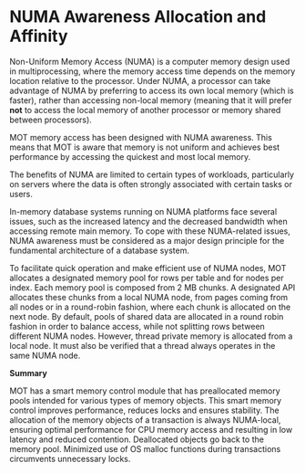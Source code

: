 # NUMA Awareness Allocation and Affinity<a name="EN-US_TOPIC_0270171528"></a>

Non-Uniform Memory Access \(NUMA\) is a computer memory design used in multiprocessing, where the memory access time depends on the memory location relative to the processor. Under NUMA, a processor can take advantage of NUMA by preferring to access its own local memory \(which is faster\), rather than accessing non-local memory \(meaning that it will prefer  **not**  to access the local memory of another processor or memory shared between processors\). 

MOT memory access has been designed with NUMA awareness. This means that MOT is aware that memory is not uniform and achieves best performance by accessing the quickest and most local memory.

The benefits of NUMA are limited to certain types of workloads, particularly on servers where the data is often strongly associated with certain tasks or users.

In-memory database systems running on NUMA platforms face several issues, such as the increased latency and the decreased bandwidth when accessing remote main memory. To cope with these NUMA-related issues, NUMA awareness must be considered as a major design principle for the fundamental architecture of a database system.

To facilitate quick operation and make efficient use of NUMA nodes, MOT allocates a designated memory pool for rows per table and for nodes per index. Each memory pool is composed from 2 MB chunks. A designated API allocates these chunks from a local NUMA node, from pages coming from all nodes or in a round-robin fashion, where each chunk is allocated on the next node. By default, pools of shared data are allocated in a round robin fashion in order to balance access, while not splitting rows between different NUMA nodes. However, thread private memory is allocated from a local node. It must also be verified that a thread always operates in the same NUMA node.

**Summary**

MOT has a smart memory control module that has preallocated memory pools intended for various types of memory objects. This smart memory control improves performance, reduces locks and ensures stability. The allocation of the memory objects of a transaction is always NUMA-local, ensuring optimal performance for CPU memory access and resulting in low latency and reduced contention. Deallocated objects go back to the memory pool. Minimized use of OS malloc functions during transactions circumvents unnecessary locks.

